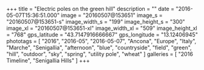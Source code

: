 +++
title = "Electric poles on the green hill"
description = ""
date = "2016-05-07T15:36:51.000"
image = "20160507@153651"
image_s = "20160507@153651-s"
image_width_s = "199"
image_height_s = "300"
image_xl = "20160507@153651-xl"
image_width_xl = "509"
image_height_xl = "768"
gps_latitude = "43.7147916666667"
gps_longitude = "13.12406945"
phototags = [ "2016", "2016-05", "2016-05-07", "Ancona", "Europe", "Italy", "Marche", "Senigallia", "afternoon", "blue", "countryside", "field", "green", "hill", "outdoor", "sky", "spring", "utility pole", "wheat" ]
galleries = [ "2016 Timeline", "Senigallia Hills" ]
+++
